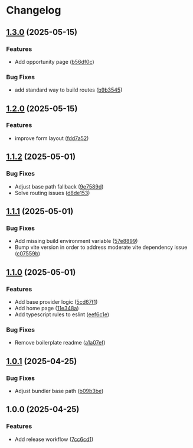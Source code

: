 # Changelog

## [1.3.0](https://github.com/obf-software/confi/compare/v1.2.0...v1.3.0) (2025-05-15)


### Features

* Add opportunity page ([b56df0c](https://github.com/obf-software/confi/commit/b56df0cdeb04c8edc7cce3703574b84cb6f60fdc))


### Bug Fixes

* add standard way to build routes ([b9b3545](https://github.com/obf-software/confi/commit/b9b3545639b49ecb23262cf1c4d37c0fecb68a2c))

## [1.2.0](https://github.com/obf-software/confi/compare/v1.1.2...v1.2.0) (2025-05-15)


### Features

* improve form layout ([fdd7a52](https://github.com/obf-software/confi/commit/fdd7a5258ee78d65e65d19956094ab06a423378b))

## [1.1.2](https://github.com/obf-software/confi/compare/v1.1.1...v1.1.2) (2025-05-01)


### Bug Fixes

* Adjust base path fallback ([9e7589d](https://github.com/obf-software/confi/commit/9e7589db333eea0a9ea01898aa42448b3788675f))
* Solve routing issues ([d8de153](https://github.com/obf-software/confi/commit/d8de1530a590009bd63347dd6b1b9d8094943025))

## [1.1.1](https://github.com/obf-software/confi/compare/v1.1.0...v1.1.1) (2025-05-01)


### Bug Fixes

* Add missing build environment variable ([57e8899](https://github.com/obf-software/confi/commit/57e889976f7b11a106735eaaf8421ba54acebafd))
* Bump vite version in order to address moderate vite dependency issue ([c07559b](https://github.com/obf-software/confi/commit/c07559b0bc91ee6fb748901f604dd1a3125289b6))

## [1.1.0](https://github.com/obf-software/confi/compare/v1.0.1...v1.1.0) (2025-05-01)


### Features

* Add base provider logic ([5cd67f1](https://github.com/obf-software/confi/commit/5cd67f120f8208faa9abfa991fa20aa22de171e1))
* Add home page ([11e348a](https://github.com/obf-software/confi/commit/11e348a8fb666fcd6ff1528b301ac226d8a04257))
* Add typescript rules to eslint ([eef6c1e](https://github.com/obf-software/confi/commit/eef6c1eb932cfb4c0e7006444fc2eec142cb202b))


### Bug Fixes

* Remove boilerplate readme ([a1a07ef](https://github.com/obf-software/confi/commit/a1a07ef7d15c568fa8c3f9957fbae961af100bfb))

## [1.0.1](https://github.com/obf-software/confi/compare/v1.0.0...v1.0.1) (2025-04-25)


### Bug Fixes

* Adjust bundler base path ([b09b3be](https://github.com/obf-software/confi/commit/b09b3be7ffd3e43400180ef5ea6b2890a6965e29))

## 1.0.0 (2025-04-25)


### Features

* Add release workflow ([7cc6cd1](https://github.com/obf-software/confi/commit/7cc6cd135f25a6f2b291e36ec738ece3ef60714b))

